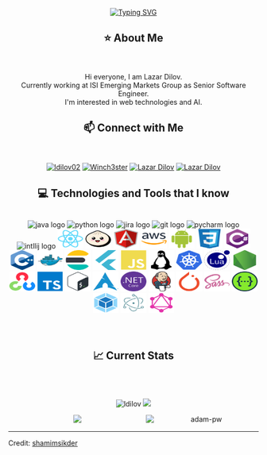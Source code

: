 <p align="center"><a href="https://github.com/ldilov"><img src="https://readme-typing-svg.demolab.com?font=Fira+Code&pause=1000&random=false&width=435&lines=Hi+there%2C+I+am+Lazar+Dilov;A+Senior+Software+Engineer;Passionate+about+tech+and+innovation" alt="Typing SVG" /></a></p>

<div align="center">

## ⭐ About Me</br>

</div>

<br />
<p align="center">
Hi everyone, I am Lazar Dilov.
<br />
Currently working at ISI Emerging Markets Group as Senior Software Engineer. 
<br />
I'm interested in web technologies and AI. 
</p>

<div align="center">
  
## :mailbox: Connect with Me</br>
</div>

<br />
<p align="center">
<a href="https://https://www.linkedin.com/in/ldilov02" target="blank"><img align="center" src="https://raw.githubusercontent.com/rahuldkjain/github-profile-readme-generator/master/src/images/icons/Social/linked-in-alt.svg" alt="ldilov02" height="30" width="40" /></a>
<a href="https://discordapp.com/users/392072151567564801" target="blank"><img align="center" src="https://www.svgrepo.com/show/353655/discord-icon.svg" alt="Winch3ster" height="30" width="40" /></a>
<a href=live:.cid.bfc969f2689eb62e" target="blank"><img align="center" src="https://www.svgrepo.com/show/242377/skype.svg" alt="Lazar Dilov" height="30" width="40" /></a>
<a href=mailto:ldilov@proton.me" target="blank"><img align="center" src="https://upload.wikimedia.org/wikipedia/commons/0/0c/Protonmail_logo.svg" alt="Lazar Dilov" height="30" width="80" /></a>
</p>
<div align="center">

## :computer: Technologies and Tools that I know

<br />
  
<img src="https://cdn.jsdelivr.net/gh/devicons/devicon/icons/java/java-original.svg" height="40" width="52" alt="java logo"  />
<img src="https://cdn.jsdelivr.net/gh/devicons/devicon/icons/python/python-original.svg" height="40" width="52" alt="python logo"  />
<img src="https://cdn.jsdelivr.net/gh/devicons/devicon/icons/jira/jira-original.svg" height="40" width="52" alt="jira logo"  />
<img src="https://cdn.jsdelivr.net/gh/devicons/devicon/icons/git/git-original.svg" height="40" width="52" alt="git logo"  />
<img src="https://cdn.jsdelivr.net/gh/devicons/devicon/icons/pycharm/pycharm-original.svg" height="40" width="52" alt="pycharm logo"  />
<img src="https://cdn.jsdelivr.net/gh/devicons/devicon/icons/intellij/intellij-original.svg" height="40" width="52" alt="intllij logo"  />
<img src="https://raw.githubusercontent.com/devicons/devicon/master/icons/react/react-original.svg" height="40" width="52" alt="react logo"  />
<img src="https://raw.githubusercontent.com/devicons/devicon/6910f0503efdd315c8f9b858234310c06e04d9c0/icons/bun/bun-original.svg" height="40" width="52" alt="bun logo"  />
<img src="https://raw.githubusercontent.com/devicons/devicon/6910f0503efdd315c8f9b858234310c06e04d9c0/icons/angularjs/angularjs-original.svg" height="40" width="52" alt="angularjs logo"  />
<img src="https://raw.githubusercontent.com/devicons/devicon/6910f0503efdd315c8f9b858234310c06e04d9c0/icons/amazonwebservices/amazonwebservices-original-wordmark.svg" height="40" width="52" alt="aws logo"  />
<img src="https://raw.githubusercontent.com/devicons/devicon/6910f0503efdd315c8f9b858234310c06e04d9c0/icons/android/android-original.svg" height="40" width="52" alt="android native development logo"  />
<img src="https://raw.githubusercontent.com/devicons/devicon/6910f0503efdd315c8f9b858234310c06e04d9c0/icons/css3/css3-original.svg" height="40" width="52" alt="css3 logo"  />
<img src="https://raw.githubusercontent.com/devicons/devicon/6910f0503efdd315c8f9b858234310c06e04d9c0/icons/csharp/csharp-original.svg" height="40" width="52" alt="c# logo"  />
<img src="https://raw.githubusercontent.com/devicons/devicon/6910f0503efdd315c8f9b858234310c06e04d9c0/icons/cplusplus/cplusplus-original.svg" height="40" width="52" alt="cpp logo"  />
<img src="https://raw.githubusercontent.com/devicons/devicon/6910f0503efdd315c8f9b858234310c06e04d9c0/icons/docker/docker-original.svg" height="40" width="52" alt="docker logo"  />
<img src="https://raw.githubusercontent.com/devicons/devicon/6910f0503efdd315c8f9b858234310c06e04d9c0/icons/elasticsearch/elasticsearch-original.svg" height="40" width="52" alt="elasticsearch"  />
<img src="https://raw.githubusercontent.com/devicons/devicon/6910f0503efdd315c8f9b858234310c06e04d9c0/icons/flutter/flutter-plain.svg" height="40" width="52" alt="Dart and Flutter"  />
<img src="https://raw.githubusercontent.com/devicons/devicon/6910f0503efdd315c8f9b858234310c06e04d9c0/icons/javascript/javascript-plain.svg" height="40" width="52" alt="js/esnext logo"  />
<img src="https://raw.githubusercontent.com/devicons/devicon/6910f0503efdd315c8f9b858234310c06e04d9c0/icons/linux/linux-plain.svg" height="40" width="52" alt="linux logo"  />
<img src="https://raw.githubusercontent.com/devicons/devicon/6910f0503efdd315c8f9b858234310c06e04d9c0/icons/kubernetes/kubernetes-original.svg" height="40" width="52" alt="Kubernetes"  />
<img src="https://raw.githubusercontent.com/devicons/devicon/6910f0503efdd315c8f9b858234310c06e04d9c0/icons/lua/lua-original.svg" height="40" width="52" alt="lua"  />
<img src="https://raw.githubusercontent.com/devicons/devicon/6910f0503efdd315c8f9b858234310c06e04d9c0/icons/nodejs/nodejs-original.svg" height="40" width="52" alt="nodejs"  />
<img src="https://raw.githubusercontent.com/devicons/devicon/6910f0503efdd315c8f9b858234310c06e04d9c0/icons/opencv/opencv-original.svg" height="40" width="52" alt="opencv"  />
<img src="https://raw.githubusercontent.com/devicons/devicon/6910f0503efdd315c8f9b858234310c06e04d9c0/icons/typescript/typescript-original.svg" height="40" width="52" alt="typescript 5"  />
<img src="https://raw.githubusercontent.com/devicons/devicon/6910f0503efdd315c8f9b858234310c06e04d9c0/icons/bash/bash-original.svg" height="40" width="52" alt="Shell Scripting"  />
<img src="https://raw.githubusercontent.com/devicons/devicon/6910f0503efdd315c8f9b858234310c06e04d9c0/icons/archlinux/archlinux-original.svg" height="40" width="52" alt="Archlinux"  />
<img src="https://raw.githubusercontent.com/devicons/devicon/6910f0503efdd315c8f9b858234310c06e04d9c0/icons/dotnetcore/dotnetcore-original.svg" height="40" width="52" alt=".NET Core and .NET 5+"  />
<img src="https://raw.githubusercontent.com/devicons/devicon/6910f0503efdd315c8f9b858234310c06e04d9c0/icons/jenkins/jenkins-original.svg" height="40" width="52" alt="Jenkins"  />
<img src="https://raw.githubusercontent.com/devicons/devicon/6910f0503efdd315c8f9b858234310c06e04d9c0/icons/pytorch/pytorch-original.svg" height="40" width="52" alt="Pytorch"  />
<img src="https://raw.githubusercontent.com/devicons/devicon/6910f0503efdd315c8f9b858234310c06e04d9c0/icons/sass/sass-original.svg" height="40" width="52" alt="Sass/SCSS"  />
<img src="https://raw.githubusercontent.com/devicons/devicon/6910f0503efdd315c8f9b858234310c06e04d9c0/icons/swagger/swagger-original.svg" height="40" width="52" alt="Swagger"  />
<img src="https://raw.githubusercontent.com/devicons/devicon/6910f0503efdd315c8f9b858234310c06e04d9c0/icons/webpack/webpack-original.svg" height="40" width="52" alt="Webpack"  />
<img src="https://raw.githubusercontent.com/devicons/devicon/6910f0503efdd315c8f9b858234310c06e04d9c0/icons/electron/electron-original.svg" height="40" width="52" alt="Electron"  />
<img src="https://raw.githubusercontent.com/devicons/devicon/6910f0503efdd315c8f9b858234310c06e04d9c0/icons/graphql/graphql-plain.svg" height="40" width="52" alt="GraphQL"  />

###

</div>
<br />

<div align="center">
  
 ## :chart_with_upwards_trend: Current Stats
</br>
</div>
<br />
<p align="center"><img width="45%" src="https://github-readme-streak-stats.herokuapp.com/?user=ldilov&theme=gotham&show_icons=true" alt="ldilov"/>

<img width="45%" src="https://github-readme-stats-ten-gilt.vercel.app/api?username=ldilov&show_icons=true&theme=gotham"/>
</p>

<p align="center"><img  width="45%" src="https://github-readme-stats-ten-gilt.vercel.app/api/top-langs/?username=ldilov&theme=gotham"/>
<img width="45%" align="right" src="https://github.com/Adam-pw/Adam-pw/blob/main/animation_500_kxa883sd.gif" alt="adam-pw" />

</p>

---

Credit: [shamimsikder](https://github.com/shamimsikder)
